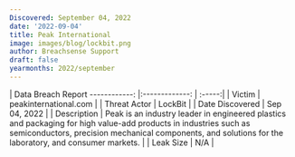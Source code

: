 ```yaml
---
Discovered: September 04, 2022
date: '2022-09-04'
title: Peak International
image: images/blog/lockbit.png
author: Breachsense Support
draft: false
yearmonths: 2022/september
---
```



| Data Breach Report
------------:     |:-------------:    | :-----:|
| Victim      | peakinternational.com      | 
| Threat Actor      | LockBit      | 
| Date Discovered      | Sep 04, 2022      | 
| Description      | Peak is an industry leader in engineered plastics and packaging for high value-add products in industries such as semiconductors, precision mechanical components, and solutions for the laboratory, and consumer markets.      | 
| Leak Size      | N/A      | 

